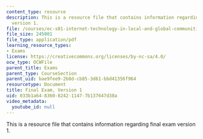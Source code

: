 ```yaml
---
content_type: resource
description: This is a resource file that contains information regarding final exam
  version 1.
file: /courses/ec-s01-internet-technology-in-local-and-global-communities-spring-2005-summer-2005/033b1a648360824211477b137647d38a_MITEC_S01S05_final.pdf
file_size: 245001
file_type: application/pdf
learning_resource_types:
- Exams
license: https://creativecommons.org/licenses/by-nc-sa/4.0/
ocw_type: OCWFile
parent_title: Exams
parent_type: CourseSection
parent_uid: bae9fee9-2b8d-cb85-3d61-bbd41356f964
resourcetype: Document
title: Final Exam, Version 1
uid: 033b1a64-8360-8242-1147-7b137647d38a
video_metadata:
  youtube_id: null
---
```

This is a resource file that contains information regarding final exam version 1.